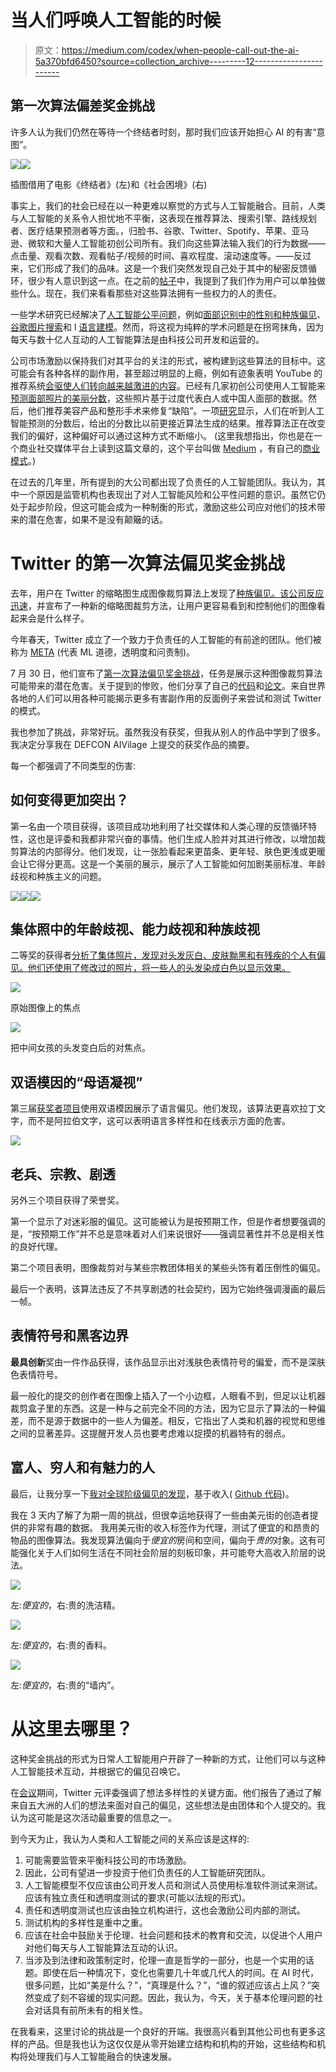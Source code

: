 # 当人们呼唤人工智能的时候

> 原文：<https://medium.com/codex/when-people-call-out-the-ai-5a370bfd6450?source=collection_archive---------12----------------------->

## 第一次算法偏差奖金挑战

许多人认为我们仍然在等待一个终结者时刻，那时我们应该开始担心 AI 的有害“意图”。

![](img/c3e057c30036f5e288baab4487b44877.png)![](img/cc558e0991a79aaef0d838a40df93b04.png)

插图借用了电影《终结者》(左)和《社会困境》(右)

事实上，我们的社会已经在以一种更难以察觉的方式与人工智能融合。目前，人类与人工智能的关系令人担忧地不平衡，这表现在推荐算法、搜索引擎、路线规划者、医疗结果预测者等方面。，归脸书、谷歌、Twitter、Spotify、苹果、亚马逊、微软和大量人工智能初创公司所有。我们向这些算法输入我们的行为数据——点击量、观看次数、观看帖子/视频的时间、喜欢程度、滚动速度等。——反过来，它们形成了我们的品味。这是一个我们突然发现自己处于其中的秘密反馈循环，很少有人意识到这一点。在之前的[帖子](https://anilill.medium.com/how-i-changed-my-gender-bd466e9c555e)中，我提到了我们作为用户可以单独做些什么。现在，我们来看看那些对这些算法拥有一些权力的人的责任。

一些学术研究已经解决了[人工智能公平问题](https://www.sciencedirect.com/science/article/pii/S2666389921000611#bib1)，例如[面部识别中的性别和种族偏见](http://proceedings.mlr.press/v81/buolamwini18a/buolamwini18a.pdf)、[谷歌图片搜索](https://www.washington.edu/news/2015/04/09/whos-a-ceo-google-image-results-can-shift-gender-biases/)和 l [语言建模](https://www.pnas.org/content/115/16/E3635)。然而，将这视为纯粹的学术问题是在拐弯抹角，因为每天与数十亿人互动的人工智能算法是由科技公司开发和运营的。

公司市场激励以保持我们对其平台的关注的形式，被构建到这些算法的目标中。这可能会有各种各样的副作用，甚至超过明显的上瘾，例如有迹象表明 YouTube 的推荐系统[会驱使人们转向越来越激进的内容](https://assets.mofoprod.net/network/documents/Mozilla_YouTube_Regrets_Report.pdf)。已经有几家初创公司使用人工智能来[预测面部照片的美丽分数](http://web.archive.org/web/20210307074108/https://www.technologyreview.com/2021/03/05/1020133/ai-algorithm-rate-beauty-score-attractive-face/)，这些照片基于过度代表白人或中国人面部的数据。然后，他们推荐美容产品和整形手术来修复“缺陷”。一项[研究](http://web.archive.org/web/20210310173019/https://aisel.aisnet.org/icis2019/future_of_work/future_work/15/)显示，人们在听到人工智能预测的分数后，给出的分数比以前更接近算法生成的结果。推荐算法正在改变我们的偏好，这种偏好可以通过这种方式不断缩小。
(这里我想指出，你也是在一个商业社交媒体平台上读到这篇文章的，这个平台叫做 [Medium](https://en.wikipedia.org/wiki/Medium_(website)) ，有自己的[商业模式](https://web.archive.org/web/20210324005623/https://www.nytimes.com/2021/03/23/business/media/medium-editorial-buyout.html)。)

在过去的几年里，所有提到的大公司都出现了负责任的人工智能团队。我认为，其中一个原因是监管机构也表现出了对人工智能风险和公平性问题的意识。虽然它仍处于起步阶段，但这可能会成为一种制衡的形式，激励这些公司应对他们的技术带来的潜在危害，如果不是没有颠簸的话。

# Twitter 的第一次算法偏见奖金挑战

去年，用户在 Twitter 的缩略图生成图像裁剪算法上发现了[种族偏见。该公司](https://www.theguardian.com/technology/2020/sep/21/twitter-apologises-for-racist-image-cropping-algorithm)[反应迅速](https://blog.twitter.com/en_us/topics/product/2020/transparency-image-cropping)，并宣布了一种新的缩略图裁剪方法，让用户更容易看到和控制他们的图像看起来会是什么样子。

今年春天，Twitter 成立了一个致力于负责任的人工智能的有前途的团队。他们被称为 [META](https://blog.twitter.com/en_us/topics/company/2021/introducing-responsible-machine-learning-initiative) (代表 ML 道德，透明度和问责制)。

7 月 30 日，他们宣布了[第一次算法偏见奖金挑战](https://hackerone.com/twitter-algorithmic-bias?type=team)，任务是展示这种图像裁剪算法可能带来的潜在危害。关于提到的惨败，他们分享了自己的[代码](https://github.com/twitter-research/image-crop-analysis)和[论文](https://arxiv.org/pdf/2105.08667.pdf)。来自世界各地的人们可以用各种可能揭示更多有害副作用的反面例子来尝试和测试 Twitter 的模式。

我也参加了挑战，非常好玩。虽然我没有获奖，但我从别人的作品中学到了很多。我决定分享我在 DEFCON AIVilage 上提交的获奖作品的摘要。

每一个都强调了不同类型的伤害:

## 如何变得更加突出？

第一名由一个项目获得，该项目成功地利用了社交媒体和人类心理的反馈循环特性，这也是评委和我都非常兴奋的事情。他们生成人脸并对其进行修改，以增加裁剪算法的内部得分。他们发现，让一张脸看起来更苗条、更年轻、肤色更浅或更暖会让它得分更高。这是一个美丽的展示，展示了人工智能如何加剧美丽标准、年龄歧视和种族主义的问题。

![](img/543525f5409299fa4e44b593b5e21c52.png)![](img/1c37a505473b06079715206ca820dd76.png)![](img/9b0abe733b18d428428810c46e5a6f4a.png)

## 集体照中的年龄歧视、能力歧视和种族歧视

二等奖的获得者[分析了集体照片，发现对头发灰白、皮肤黝黑和有残疾的个人有偏见。他们还使用了修改过的照片，将一些人的头发染成白色以显示效果。](https://github.com/erickmu1/Twitter-Algorithmic-Bias)

![](img/b8024b50f5b9b5739f37fe05b9d220fd.png)

原始图像上的焦点

![](img/a1b8255cca47eed7d8b0c6efc6dbaf97.png)

把中间女孩的头发变白后的对焦点。

## 双语模因的“母语凝视”

第三届[获奖者项目](https://github.com/royapakzad/image-crop-analysis)使用双语模因展示了语言偏见。他们发现，该算法更喜欢拉丁文字，而不是阿拉伯文字，这可以表明语言多样性和在线表示方面的危害。

![](img/23741c9985a4daf123a67438acab4e7c.png)

## 老兵、宗教、剧透

另外三个项目获得了荣誉奖。

第一个显示了对迷彩服的偏见。这可能被认为是按预期工作，但是作者想要强调的是，“按预期工作”并不总是意味着对人们来说很好——强调显著性并不总是相关性的良好代理。

第二个项目表明，图像裁剪对与某些宗教团体相关的某些头饰有着压倒性的偏见。

最后一个表明，该算法违反了不共享剧透的社会契约，因为它始终强调漫画的最后一帧。

## 表情符号和黑客边界

**最具创新**奖由一件作品获得，该作品显示出对浅肤色表情符号的偏爱，而不是深肤色表情符号。

最一般化的提交的创作者在图像上插入了一个小边框，人眼看不到，但足以让机器裁剪盒子里的东西。这是一种与之前完全不同的方法，因为它显示了算法的一种偏差，而不是源于数据中的一些人为偏差。相反，它指出了人类和机器的视觉和思维之间的显著差异。这提醒开发人员也要考虑难以捉摸的机器特有的弱点。

## 富人、穷人和有魅力的人

最后，让我分享一下[我对全球阶级偏见的发现](https://www.cl.cam.ac.uk/~alv34/Twitter_Algorithmic_Bias___Report.pdf)，基于收入( [Github 代码](https://github.com/anitavero/twitter_thumbnail))。

我在 3 天内了解了为期一周的挑战，但很幸运地获得了一些由美元街的创造者提供的非常有趣的数据。
我用美元街的收入标签作为代理，测试了便宜的和昂贵的物品的图像算法。我发现算法偏向于*便宜的*房间和空间，偏向于*贵的*对象。这有可能强化关于人们如何生活在不同社会阶层的刻板印象，并可能夸大高收入阶层的说法。

![](img/30720e1f88706f932b940758313a5131.png)

左:*便宜的*，右:贵的洗洁精。

![](img/65d3f78f9546e8150a09861ec369cb82.png)

左:*便宜的*，右:贵的香料。

![](img/eca192e50083f0cf16104b8ae460964b.png)

左:*便宜的*，右:贵的“墙内”。

# 从这里去哪里？

这种奖金挑战的形式为日常人工智能用户开辟了一种新的方式，让他们可以与这种人工智能技术互动，并根据它的偏见召唤它。

在[会议](https://www.twitch.tv/videos/1112111593)期间，Twitter 元评委强调了想法多样性的关键方面。他们报告了通过了解来自五大洲的人们的想法来面对自己的偏见，这些想法是由团体和个人提交的。我认为这可能是这次活动最重要的信息之一。

到今天为止，我认为人类和人工智能之间的关系应该是这样的:

1.  可能需要监管来平衡科技公司的市场激励。
2.  因此，公司有望进一步投资于他们负责任的人工智能研究团队。
3.  人工智能模型不仅应该由公司开发人员和测试人员使用标准软件测试来测试。
    应该有独立责任和透明度测试的要求(可能以法规的形式)。
4.  责任和透明度测试也应该由独立机构进行，这也会激励公司内部的测试。
5.  测试机构的多样性是重中之重。
6.  应该在社会中鼓励关于伦理、社会问题和技术的教育和交流，以促进个人用户对他们每天与人工智能算法互动的认识。
7.  当涉及到法律和政策制定时，伦理一直是哲学的一部分，也是一个实用的话题。即使在后一种情况下，变化也需要几十年或几代人的时间。在 AI 时代，很多问题，比如“美是什么？”，“真理是什么？”，“谁的叙述应该占上风？”突然变成了刻不容缓的现实问题。因此，我认为，今天，关于基本伦理问题的社会对话具有前所未有的相关性。

在我看来，这里讨论的挑战是一个良好的开端。我很高兴看到其他公司也有更多这样的产品。但是我也认为这仅仅是从零开始建立结构和机构的开始，这些结构和机构将处理我们与人工智能融合的快速发展。
